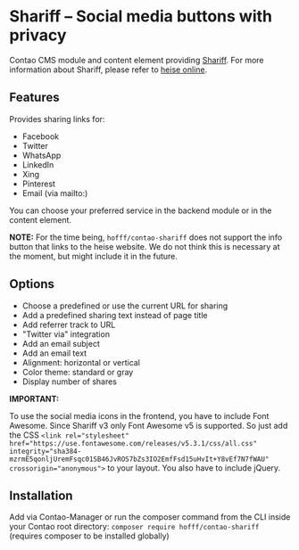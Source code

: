 # Shariff – Social media buttons with privacy

Contao CMS module and content element providing [Shariff](https://github.com/heiseonline/shariff). For more information about Shariff, please refer to [heise online](http://www.heise.de/ct/artikel/Shariff-Social-Media-Buttons-mit-Datenschutz-2467514.html).

## Features

Provides sharing links for:

- Facebook
- Twitter
- WhatsApp
- LinkedIn
- Xing
- Pinterest
- Email (via mailto:)

You can choose your preferred service in the backend module or in the content element.

**NOTE:** For the time being, `hofff/contao-shariff` does not support the info button that links to the heise website. We do not think this is necessary at the moment, but might include it in the future.

## Options

- Choose a predefined or use the current URL for sharing
- Add a predefined sharing text instead of page title
- Add referrer track to URL
- "Twitter via" integration
- Add an email subject
- Add an email text
- Alignment: horizontal or vertical
- Color theme: standard or gray
- Display number of shares

**IMPORTANT:**

To use the social media icons in the frontend, you have to include Font Awesome. Since Shariff v3 only Font Awesome v5 is supported. So just add the CSS `<link rel="stylesheet" href="https://use.fontawesome.com/releases/v5.3.1/css/all.css" integrity="sha384-mzrmE5qonljUremFsqc01SB46JvROS7bZs3IO2EmfFsd15uHvIt+Y8vEf7N7fWAU" crossorigin="anonymous">` to your layout. You also have to include jQuery.

## Installation

Add via Contao-Manager or run the composer command from the CLI inside your Contao root directory: `composer require hofff/contao-shariff` (requires composer to be installed globally)

